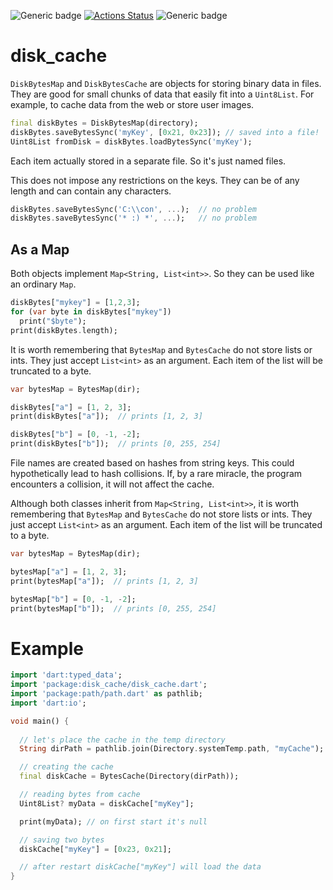 ![Generic badge](https://img.shields.io/badge/status-draft-red.svg)
[![Actions Status](https://github.com/rtmigo/dart_disk_cache/workflows/unittest/badge.svg?branch=master)](https://github.com/rtmigo/dart_disk_cache/actions)
![Generic badge](https://img.shields.io/badge/tested_on-Windows_|_MacOS_|_Ubuntu-blue.svg)

# disk_cache

`DiskBytesMap` and `DiskBytesCache` are objects for storing binary data in files. They are good for
small chunks of data that easily fit into a `Uint8List`. For example, to cache data from the web or
store user images.

``` dart
final diskBytes = DiskBytesMap(directory);
diskBytes.saveBytesSync('myKey', [0x21, 0x23]); // saved into a file!
Uint8List fromDisk = diskBytes.loadBytesSync('myKey'); 
```

Each item actually stored in a separate file. So it's just named files.

This does not impose any restrictions on the keys. 
They can be of any length and can contain any characters.
``` dart
diskBytes.saveBytesSync('C:\\con', ...);  // no problem
diskBytes.saveBytesSync('* :) *', ...);   // no problem
```

## As a Map

Both objects implement `Map<String, List<int>>`. So they can be used like an ordinary `Map`.

``` dart
diskBytes["mykey"] = [1,2,3];
for (var byte in diskBytes["mykey"])
  print("$byte");
print(diskBytes.length);   
```

It is worth remembering that `BytesMap`
and `BytesCache` do not store lists or ints. They just accept `List<int>` as an argument. Each item
of the list will be truncated to a byte.

``` dart
var bytesMap = BytesMap(dir);

diskBytes["a"] = [1, 2, 3];
print(diskBytes["a"]);  // prints [1, 2, 3]

diskBytes["b"] = [0, -1, -2];
print(diskBytes["b"]);  // prints [0, 255, 254]
```





File names are created based on hashes from string keys. This could hypothetically lead to hash
collisions. If, by a rare miracle, the program encounters a collision, it will not affect the cache.

Although both classes inherit from `Map<String, List<int>>`, it is worth remembering that `BytesMap`
and `BytesCache` do not store lists or ints. They just accept `List<int>` as an argument. Each item
of the list will be truncated to a byte.

``` dart
var bytesMap = BytesMap(dir);

bytesMap["a"] = [1, 2, 3];
print(bytesMap["a"]);  // prints [1, 2, 3]

bytesMap["b"] = [0, -1, -2];
print(bytesMap["b"]);  // prints [0, 255, 254]
```

# Example

``` dart
import 'dart:typed_data';
import 'package:disk_cache/disk_cache.dart';
import 'package:path/path.dart' as pathlib;
import 'dart:io';

void main() {
  
  // let's place the cache in the temp directory
  String dirPath = pathlib.join(Directory.systemTemp.path, "myCache");

  // creating the cache
  final diskCache = BytesCache(Directory(dirPath));

  // reading bytes from cache
  Uint8List? myData = diskCache["myKey"];

  print(myData); // on first start it's null

  // saving two bytes
  diskCache["myKey"] = [0x23, 0x21];

  // after restart diskCache["myKey"] will load the data
}
```